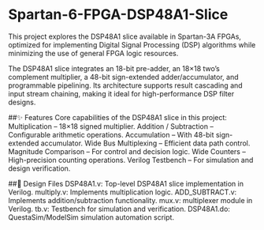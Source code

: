 # Spartan-6-FPGA-DSP48A1-Slice
This project explores the DSP48A1 slice available in Spartan-3A FPGAs, optimized for implementing Digital Signal Processing (DSP) algorithms while minimizing the use of general FPGA logic resources.

The DSP48A1 slice integrates an 18-bit pre-adder, an 18×18 two’s complement multiplier, a 48-bit sign-extended adder/accumulator, and programmable pipelining. Its architecture supports result cascading and input stream chaining, making it ideal for high-performance DSP filter designs.

##✨ Features
Core capabilities of the DSP48A1 slice in this project:
Multiplication – 18×18 signed multiplier.
Addition / Subtraction – Configurable arithmetic operations.
Accumulation – With 48-bit sign-extended accumulator.
Wide Bus Multiplexing – Efficient data path control.
Magnitude Comparison – For control and decision logic.
Wide Counters – High-precision counting operations.
Verilog Testbench – For simulation and design verification.

##📂 Design Files
DSP48A1.v:	Top-level DSP48A1 slice implementation in Verilog.
multiply.v:	Implements multiplication logic.
ADD_SUBTRACT.v:	Implements addition/subtraction functionality.
mux.v: multiplexer module in Verilog.
tb.v: Testbench for simulation and verification.
DSP48A1.do: QuestaSim/ModelSim simulation automation script.
